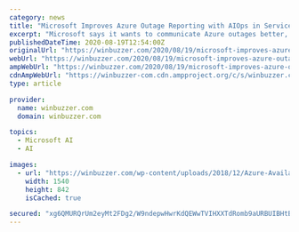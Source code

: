 ```yaml
---
category: news
title: "Microsoft Improves Azure Outage Reporting with AIOps in Service Health"
excerpt: "Microsoft says it wants to communicate Azure outages better, and is pointing users towards Service Health, which includes AIOps reporting."
publishedDateTime: 2020-08-19T12:54:00Z
originalUrl: "https://winbuzzer.com/2020/08/19/microsoft-improves-azure-outage-reporting-with-aiops-in-service-health-xcxwbn/"
webUrl: "https://winbuzzer.com/2020/08/19/microsoft-improves-azure-outage-reporting-with-aiops-in-service-health-xcxwbn/"
ampWebUrl: "https://winbuzzer.com/2020/08/19/microsoft-improves-azure-outage-reporting-with-aiops-in-service-health-xcxwbn/?amp"
cdnAmpWebUrl: "https://winbuzzer-com.cdn.ampproject.org/c/s/winbuzzer.com/2020/08/19/microsoft-improves-azure-outage-reporting-with-aiops-in-service-health-xcxwbn/?amp"
type: article

provider:
  name: winbuzzer.com
  domain: winbuzzer.com

topics:
  - Microsoft AI
  - AI

images:
  - url: "https://winbuzzer.com/wp-content/uploads/2018/12/Azure-Availability-Zone-Microsoft.jpg"
    width: 1540
    height: 842
    isCached: true

secured: "xg6QMURQrUm2eyMt2FDg2/W9ndepwHwrKdQEWwTVIHXXTdRomb9aURBUIBHtBNWH23qOWrLNMxiNRzOprRFs+7thidEeKkS1MpmI0fXo7tiiVsGl5Ht2wQDXw7EmgD+j31bdKuNPRjA6tHlmlasXkPZddzQG36aZCWZiPm2XmBiTUHvcxpYKrIjVG2I1d6l5H3/o0pvQnFzEwfqDoKtw4UZ7+HUjnJ5Iqt/3LIrmMKhzRsCoNmZDDu/LP69ws455+s+GjGcKgRR4+U8aqF8QYI5d619RGLaMEsOMFWDmg8myK/xA19bgXIz6s3Adc7Mtj1kyiHbPWOv8RB4XDVXPDIhYrMqkCMAqDg8loU7szYM=;patnWbQZRjRV94h2pZogww=="
---
```


